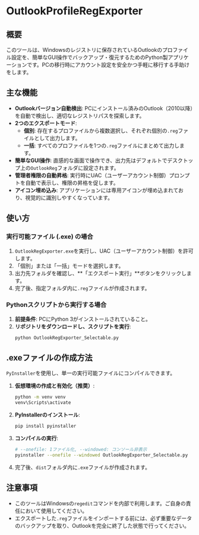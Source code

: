 # OutlookProfileRegExporter

## 概要

このツールは、Windowsのレジストリに保存されているOutlookのプロファイル設定を、簡単なGUI操作でバックアップ・復元するためのPython製アプリケーションです。PCの移行時にアカウント設定を安全かつ手軽に移行する手助けをします。

## 主な機能

* **Outlookバージョン自動検出**: PCにインストール済みのOutlook（2010以降）を自動で検出し、適切なレジストリパスを探索します。
* **2つのエクスポートモード**:
  * **個別**: 存在するプロファイルから複数選択し、それぞれ個別の`.reg`ファイルとして出力します。
  * **一括**: すべてのプロファイルを1つの`.reg`ファイルにまとめて出力します。
* **簡単なGUI操作**: 直感的な画面で操作でき、出力先はデフォルトでデスクトップ上の`OutlookReg`フォルダに設定されます。
* **管理者権限の自動昇格**: 実行時にUAC（ユーザーアカウント制御）プロンプトを自動で表示し、権限の昇格を促します。
* **アイコン埋め込み**: アプリケーションには専用アイコンが埋め込まれており、視覚的に識別しやすくなっています。

## 使い方

### 実行可能ファイル (.exe) の場合

1. `OutlookRegExporter.exe`を実行し、UAC（ユーザーアカウント制御）を許可します。
2. 「個別」または「一括」モードを選択します。
3. 出力先フォルダを確認し、**「エクスポート実行」**ボタンをクリックします。
4. 完了後、指定フォルダ内に`.reg`ファイルが作成されます。

### Pythonスクリプトから実行する場合

1. **前提条件**: PCにPython 3がインストールされていること。
2. **リポジトリをダウンロードし、スクリプトを実行**:
   ```bash
   python OutlookRegExporter_Selectable.py
   ```

## .exeファイルの作成方法

`PyInstaller`を使用し、単一の実行可能ファイルにコンパイルできます。

1. **仮想環境の作成と有効化（推奨）**:
   ```bash
   python -m venv venv
   venv\Scripts\activate
   ```
2. **PyInstallerのインストール**:
   ```bash
   pip install pyinstaller
   ```
3. **コンパイルの実行**:
   ```bash
   # --onefile: 1ファイル化, --windowed: コンソール非表示
   pyinstaller --onefile --windowed OutlookRegExporter_Selectable.py
   ```
4. 完了後、`dist`フォルダ内に`.exe`ファイルが作成されます。

## 注意事項

* このツールはWindowsの`regedit`コマンドを内部で利用します。ご自身の責任において使用してください。
* エクスポートした`.reg`ファイルをインポートする前には、必ず重要なデータのバックアップを取り、Outlookを完全に終了した状態で行ってください。
